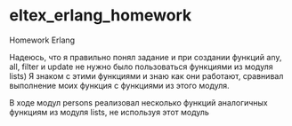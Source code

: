 # eltex_erlang_homework
Homework Erlang

Надеюсь, что я правильно понял задание и при создании функций any, all, filter и update не нужно было пользоваться функциями из модуля lists)
Я знаком с этими функциями и знаю как они работают, сравнивал выполнение моих функция с функциями из этого модуля.

В ходе модул persons реализовал несколько функций аналогичных функциям из модуля lists, не используя этот модуль
